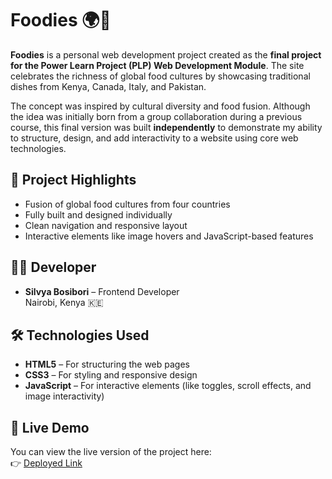# Foodies 🌍🍲

**Foodies** is a personal web development project created as the **final project for the Power Learn Project (PLP) Web Development Module**. The site celebrates the richness of global food cultures by showcasing traditional dishes from Kenya, Canada, Italy, and Pakistan.

The concept was inspired by cultural diversity and food fusion. Although the idea was initially born from a group collaboration during a previous course, this final version was built **independently** to demonstrate my ability to structure, design, and add interactivity to a website using core web technologies.

## 🌟 Project Highlights

- Fusion of global food cultures from four countries  
- Fully built and designed individually  
- Clean navigation and responsive layout  
- Interactive elements like image hovers and JavaScript-based features  

## 👩‍💻 Developer

- **Silvya Bosibori** – Frontend Developer  
  Nairobi, Kenya 🇰🇪  

## 🛠️ Technologies Used

- **HTML5** – For structuring the web pages  
- **CSS3** – For styling and responsive design  
- **JavaScript** – For interactive elements (like toggles, scroll effects, and image interactivity)

## 🔗 Live Demo

You can view the live version of the project here:  
👉 [Deployed Link](https://fooodiiees.netlify.app/)




 
